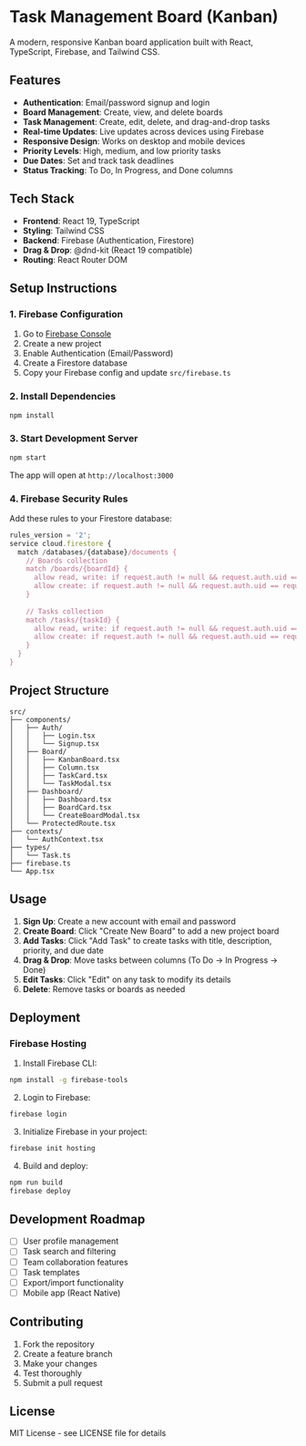 # Task Management Board (Kanban)

A modern, responsive Kanban board application built with React, TypeScript, Firebase, and Tailwind CSS.

## Features

- **Authentication**: Email/password signup and login
- **Board Management**: Create, view, and delete boards
- **Task Management**: Create, edit, delete, and drag-and-drop tasks
- **Real-time Updates**: Live updates across devices using Firebase
- **Responsive Design**: Works on desktop and mobile devices
- **Priority Levels**: High, medium, and low priority tasks
- **Due Dates**: Set and track task deadlines
- **Status Tracking**: To Do, In Progress, and Done columns

## Tech Stack

- **Frontend**: React 19, TypeScript
- **Styling**: Tailwind CSS
- **Backend**: Firebase (Authentication, Firestore)
- **Drag & Drop**: @dnd-kit (React 19 compatible)
- **Routing**: React Router DOM

## Setup Instructions

### 1. Firebase Configuration

1. Go to [Firebase Console](https://console.firebase.google.com/)
2. Create a new project
3. Enable Authentication (Email/Password)
4. Create a Firestore database
5. Copy your Firebase config and update `src/firebase.ts`

### 2. Install Dependencies

```bash
npm install
```

### 3. Start Development Server

```bash
npm start
```

The app will open at `http://localhost:3000`

### 4. Firebase Security Rules

Add these rules to your Firestore database:

```javascript
rules_version = '2';
service cloud.firestore {
  match /databases/{database}/documents {
    // Boards collection
    match /boards/{boardId} {
      allow read, write: if request.auth != null && request.auth.uid == resource.data.userId;
      allow create: if request.auth != null && request.auth.uid == request.resource.data.userId;
    }
    
    // Tasks collection
    match /tasks/{taskId} {
      allow read, write: if request.auth != null && request.auth.uid == resource.data.userId;
      allow create: if request.auth != null && request.auth.uid == request.resource.data.userId;
    }
  }
}
```

## Project Structure

```
src/
├── components/
│   ├── Auth/
│   │   ├── Login.tsx
│   │   └── Signup.tsx
│   ├── Board/
│   │   ├── KanbanBoard.tsx
│   │   ├── Column.tsx
│   │   ├── TaskCard.tsx
│   │   └── TaskModal.tsx
│   ├── Dashboard/
│   │   ├── Dashboard.tsx
│   │   ├── BoardCard.tsx
│   │   └── CreateBoardModal.tsx
│   └── ProtectedRoute.tsx
├── contexts/
│   └── AuthContext.tsx
├── types/
│   └── Task.ts
├── firebase.ts
└── App.tsx
```

## Usage

1. **Sign Up**: Create a new account with email and password
2. **Create Board**: Click "Create New Board" to add a new project board
3. **Add Tasks**: Click "Add Task" to create tasks with title, description, priority, and due date
4. **Drag & Drop**: Move tasks between columns (To Do → In Progress → Done)
5. **Edit Tasks**: Click "Edit" on any task to modify its details
6. **Delete**: Remove tasks or boards as needed

## Deployment

### Firebase Hosting

1. Install Firebase CLI:
```bash
npm install -g firebase-tools
```

2. Login to Firebase:
```bash
firebase login
```

3. Initialize Firebase in your project:
```bash
firebase init hosting
```

4. Build and deploy:
```bash
npm run build
firebase deploy
```

## Development Roadmap

- [ ] User profile management
- [ ] Task search and filtering
- [ ] Team collaboration features
- [ ] Task templates
- [ ] Export/import functionality
- [ ] Mobile app (React Native)

## Contributing

1. Fork the repository
2. Create a feature branch
3. Make your changes
4. Test thoroughly
5. Submit a pull request

## License

MIT License - see LICENSE file for details